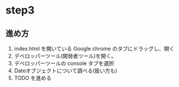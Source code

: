 # step3

## 進め方

1. index.html を開いている Google chrome のタブにドラッグし、開く
2. デベロッパーツール(開発者ツール)を開く。
3. デベロッパーツールの console タブを選択
4. Dateオブジェクトについて調べる(扱い方も) 
5. TODO を進める
